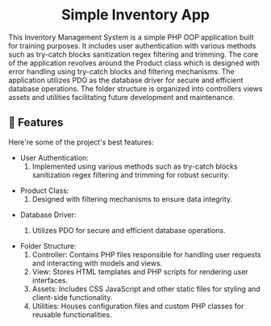 <h1 align="center" id="title">Simple Inventory App</h1>

<p id="description">
  This Inventory Management System is a simple PHP OOP application built for
  training purposes. It includes user authentication with various methods such
  as try-catch blocks sanitization regex filtering and trimming. The core of the
  application revolves around the Product class which is designed with error
  handling using try-catch blocks and filtering mechanisms. The application
  utilizes PDO as the database driver for secure and efficient database
  operations. The folder structure is organized into controllers views assets
  and utilities facilitating future development and maintenance.
</p>

<h2>🧐 Features</h2>

Here're some of the project's best features:

<ul>
  <li>
    User Authentication:
    <ol>
      <li>
        Implemented using various methods such as try-catch blocks sanitization
        regex filtering and trimming for robust security.
      </li>
    </ol>
  </li>
</ul>
<ul>
  <li>
    Product Class:
    <ol>
      <li>
        Designed with filtering
        mechanisms to ensure data integrity.
      </li>
    </ol>
  </li>
</ul>
<ul>
  <li>Database Driver:</li>
  <ol>
    <li>Utilizes PDO for secure and efficient database operations.</li>
  </ol>
</ul>
<ul>
  <li>
    Folder Structure:
    <ol>
      <li>
        Controller: Contains PHP files responsible for handling user requests
        and interacting with models and views.
      </li>
      <li>
        View: Stores HTML templates and PHP scripts for rendering user
        interfaces.
      </li>
      <li>
        Assets: Includes CSS JavaScript and other static files for styling and
        client-side functionality.
      </li>
      <li>
        Utilities: Houses configuration files and custom PHP classes for
        reusable functionalities.
      </li>
    </ol>
  </li>
</ul>
